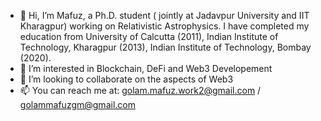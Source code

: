 - 👋 Hi, I’m Mafuz, a Ph.D. student ( jointly at Jadavpur University and IIT Kharagpur) working on Relativistic Astrophysics. I have completed my education from University of Calcutta (2011), Indian Institute of Technology, Kharagpur (2013), Indian Institute of Technology, Bombay (2020).
- 👀 I’m interested in Blockchain, DeFi and Web3 Developement
- 💞️ I’m looking to collaborate on the aspects of Web3
- 📫 You can reach me at: golam.mafuz.work2@gmail.com / golammafuzgm@gmail.com

<!---
mdgolammafuz/mdgolammafuz is a ✨ special ✨ repository because its `README.md` (this file) appears on your GitHub profile.
You can click the Preview link to take a look at your changes.
--->
